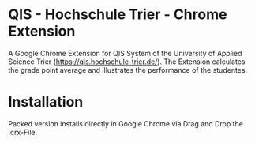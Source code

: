 QIS - Hochschule Trier - Chrome Extension 
===========
A Google Chrome Extension for QIS System of the University of Applied Science Trier (https://qis.hochschule-trier.de/). The Extension calculates the grade point average and illustrates the performance of the studentes.


Installation
===========
Packed version installs directly in Google Chrome via Drag and Drop the .crx-File.